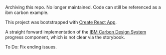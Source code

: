 Archiving this repo. No longer maintained. Code can still be referenced as a ibm carbon example.

This project was bootstrapped with [Create React App](https://github.com/facebook/create-react-app).

A straight forward implementation of the [IBM Carbon Design System](https://www.carbondesignsystem.com) progress component, which is not clear via the storybook.

To Do:
Fix ending issues.
